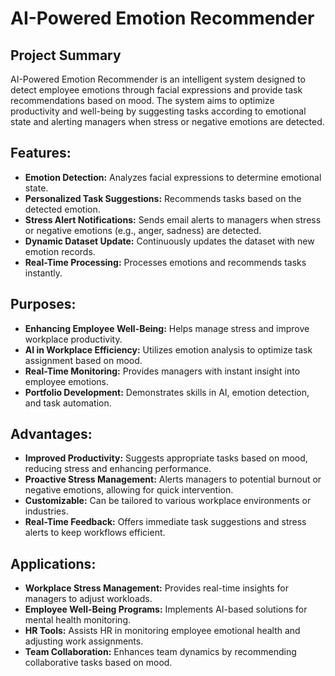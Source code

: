 # **AI-Powered Emotion Recommender**

## **Project Summary**
AI-Powered Emotion Recommender is an intelligent system designed to detect employee emotions through facial expressions and provide task recommendations based on mood. The system aims to optimize productivity and well-being by suggesting tasks according to emotional state and alerting managers when stress or negative emotions are detected.

## **Features:**

- **Emotion Detection:** Analyzes facial expressions to determine emotional state.
- **Personalized Task Suggestions:** Recommends tasks based on the detected emotion.
- **Stress Alert Notifications:** Sends email alerts to managers when stress or negative emotions (e.g., anger, sadness) are detected.
- **Dynamic Dataset Update:** Continuously updates the dataset with new emotion records.
- **Real-Time Processing:** Processes emotions and recommends tasks instantly.

## **Purposes:**

- **Enhancing Employee Well-Being:** Helps manage stress and improve workplace productivity.
- **AI in Workplace Efficiency:** Utilizes emotion analysis to optimize task assignment based on mood.
- **Real-Time Monitoring:** Provides managers with instant insight into employee emotions.
- **Portfolio Development:** Demonstrates skills in AI, emotion detection, and task automation.

## **Advantages:**

- **Improved Productivity:** Suggests appropriate tasks based on mood, reducing stress and enhancing performance.
- **Proactive Stress Management:** Alerts managers to potential burnout or negative emotions, allowing for quick intervention.
- **Customizable:** Can be tailored to various workplace environments or industries.
- **Real-Time Feedback:** Offers immediate task suggestions and stress alerts to keep workflows efficient.

## **Applications:**

- **Workplace Stress Management:** Provides real-time insights for managers to adjust workloads.
- **Employee Well-Being Programs:** Implements AI-based solutions for mental health monitoring.
- **HR Tools:** Assists HR in monitoring employee emotional health and adjusting work assignments.
- **Team Collaboration:** Enhances team dynamics by recommending collaborative tasks based on mood.

